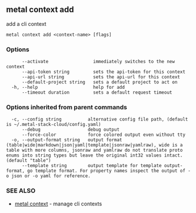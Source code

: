 ## metal context add

add a cli context

```
metal context add <context-name> [flags]
```

### Options

```
      --activate                 immediately switches to the new context
      --api-token string         sets the api-token for this context
      --api-url string           sets the api-url for this context
      --default-project string   sets a default project to act on
  -h, --help                     help for add
      --timeout duration         sets a default request timeout
```

### Options inherited from parent commands

```
  -c, --config string          alternative config file path, (default is ~/.metal-stack-cloud/config.yaml)
      --debug                  debug output
      --force-color            force colored output even without tty
  -o, --output-format string   output format (table|wide|markdown|json|yaml|template|jsonraw|yamlraw), wide is a table with more columns, jsonraw and yamlraw do not translate proto enums into string types but leave the original int32 values intact. (default "table")
      --template string        output template for template output-format, go template format. For property names inspect the output of -o json or -o yaml for reference.
```

### SEE ALSO

* [metal context](metal_context.md)	 - manage cli contexts

